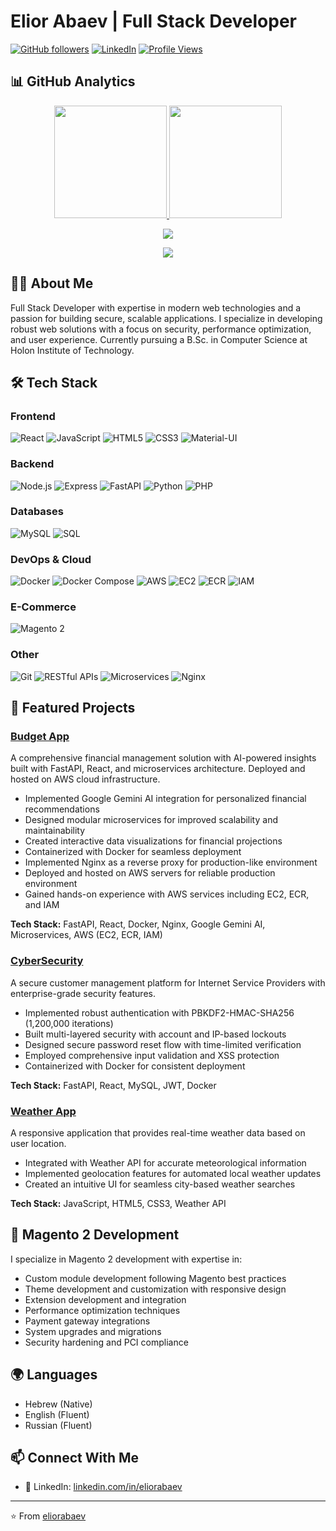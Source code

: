 # Elior Abaev | Full Stack Developer

[![GitHub followers](https://img.shields.io/github/followers/eliorabaev?style=social)](https://github.com/eliorabaev?tab=followers)
[![LinkedIn](https://img.shields.io/badge/LinkedIn-Connect-blue?style=flat&logo=linkedin)](https://www.linkedin.com/in/eliorabaev)
[![Profile Views](https://komarev.com/ghpvc/?username=eliorabaev&color=brightgreen)](https://github.com/eliorabaev)

## 📊 GitHub Analytics

<p align="center">
  <a href="https://github.com/eliorabaev">
    <img height="180em" src="https://github-readme-stats.vercel.app/api?username=eliorabaev&show_icons=true&theme=tokyonight&include_all_commits=true&count_private=true"/>
    <img height="180em" src="https://github-readme-stats.vercel.app/api/top-langs/?username=eliorabaev&layout=compact&langs_count=8&theme=tokyonight"/>
  </a>
</p>

<p align="center">
  <img src="https://github-profile-trophy.vercel.app/?username=eliorabaev&theme=tokyonight&column=7&margin-w=15&margin-h=15" />
</p>

<p align="center">
  <img src="https://github-profile-summary-cards.vercel.app/api/cards/profile-details?username=eliorabaev&theme=tokyonight" />
</p>

## 👨‍💻 About Me

Full Stack Developer with expertise in modern web technologies and a passion for building secure, scalable applications. I specialize in developing robust web solutions with a focus on security, performance optimization, and user experience. Currently pursuing a B.Sc. in Computer Science at Holon Institute of Technology.

## 🛠️ Tech Stack

### Frontend
![React](https://img.shields.io/badge/-React-61DAFB?style=flat&logo=react&logoColor=black)
![JavaScript](https://img.shields.io/badge/-JavaScript-F7DF1E?style=flat&logo=javascript&logoColor=black)
![HTML5](https://img.shields.io/badge/-HTML5-E34F26?style=flat&logo=html5&logoColor=white)
![CSS3](https://img.shields.io/badge/-CSS3-1572B6?style=flat&logo=css3&logoColor=white)
![Material-UI](https://img.shields.io/badge/-Material%20UI-0081CB?style=flat&logo=material-ui&logoColor=white)

### Backend
![Node.js](https://img.shields.io/badge/-Node.js-339933?style=flat&logo=nodedotjs&logoColor=white)
![Express](https://img.shields.io/badge/-Express-000000?style=flat&logo=express&logoColor=white)
![FastAPI](https://img.shields.io/badge/-FastAPI-009688?style=flat&logo=fastapi&logoColor=white)
![Python](https://img.shields.io/badge/-Python-3776AB?style=flat&logo=python&logoColor=white)
![PHP](https://img.shields.io/badge/-PHP-777BB4?style=flat&logo=php&logoColor=white)

### Databases
![MySQL](https://img.shields.io/badge/-MySQL-4479A1?style=flat&logo=mysql&logoColor=white)
![SQL](https://img.shields.io/badge/-SQL-4479A1?style=flat&logo=postgresql&logoColor=white)

### DevOps & Cloud
![Docker](https://img.shields.io/badge/-Docker-2496ED?style=flat&logo=docker&logoColor=white)
![Docker Compose](https://img.shields.io/badge/-Docker%20Compose-2496ED?style=flat&logo=docker&logoColor=white)
![AWS](https://img.shields.io/badge/-AWS-232F3E?style=flat&logo=amazonaws&logoColor=white)
![EC2](https://img.shields.io/badge/-EC2-232F3E?style=flat&logo=amazonec2&logoColor=white)
![ECR](https://img.shields.io/badge/-ECR-232F3E?style=flat&logo=amazonecr&logoColor=white)
![IAM](https://img.shields.io/badge/-IAM-232F3E?style=flat&logo=amazoniam&logoColor=white)

### E-Commerce
![Magento 2](https://img.shields.io/badge/-Magento%202-EE672F?style=flat&logo=magento&logoColor=white)

### Other
![Git](https://img.shields.io/badge/-Git-F05032?style=flat&logo=git&logoColor=white)
![RESTful APIs](https://img.shields.io/badge/-RESTful%20APIs-FF6C37?style=flat&logo=postman&logoColor=white)
![Microservices](https://img.shields.io/badge/-Microservices-1572B6?style=flat&logo=microservices&logoColor=white)
![Nginx](https://img.shields.io/badge/-Nginx-009639?style=flat&logo=nginx&logoColor=white)

## 🚀 Featured Projects

### [Budget App](https://github.com/EASS-HIT-PART-A-2024-CLASS-VI/budget-app-eliorabaev)
A comprehensive financial management solution with AI-powered insights built with FastAPI, React, and microservices architecture. Deployed and hosted on AWS cloud infrastructure.

- Implemented Google Gemini AI integration for personalized financial recommendations
- Designed modular microservices for improved scalability and maintainability
- Created interactive data visualizations for financial projections
- Containerized with Docker for seamless deployment
- Implemented Nginx as a reverse proxy for production-like environment
- Deployed and hosted on AWS servers for reliable production environment
- Gained hands-on experience with AWS services including EC2, ECR, and IAM

**Tech Stack:** FastAPI, React, Docker, Nginx, Google Gemini AI, Microservices, AWS (EC2, ECR, IAM)

### [CyberSecurity](https://github.com/eliorabaev/CyberSecurity)
A secure customer management platform for Internet Service Providers with enterprise-grade security features.

- Implemented robust authentication with PBKDF2-HMAC-SHA256 (1,200,000 iterations)
- Built multi-layered security with account and IP-based lockouts
- Designed secure password reset flow with time-limited verification
- Employed comprehensive input validation and XSS protection
- Containerized with Docker for consistent deployment

**Tech Stack:** FastAPI, React, MySQL, JWT, Docker

### [Weather App](https://github.com/eliorabaev/WeatherApp)
A responsive application that provides real-time weather data based on user location.

- Integrated with Weather API for accurate meteorological information
- Implemented geolocation features for automated local weather updates
- Created an intuitive UI for seamless city-based weather searches

**Tech Stack:** JavaScript, HTML5, CSS3, Weather API

## 🌟 Magento 2 Development

I specialize in Magento 2 development with expertise in:

- Custom module development following Magento best practices
- Theme development and customization with responsive design
- Extension development and integration
- Performance optimization techniques
- Payment gateway integrations
- System upgrades and migrations
- Security hardening and PCI compliance

## 🌍 Languages

- Hebrew (Native)
- English (Fluent)
- Russian (Fluent)

## 📫 Connect With Me

- 💼 LinkedIn: [linkedin.com/in/eliorabaev](https://www.linkedin.com/in/eliorabaev)
---

⭐ From [eliorabaev](https://github.com/eliorabaev)
